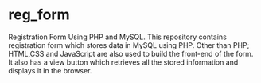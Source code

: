 # reg_form
Registration Form Using PHP and MySQL.
This repository contains registration form which stores data in MySQL using PHP.
Other than PHP; HTML,CSS and JavaScript are also used to build the front-end of the form. It also has a view button which retrieves
all the stored information and displays it in the browser.
